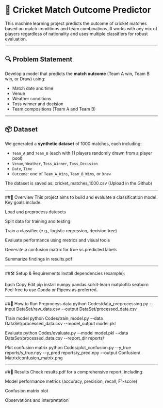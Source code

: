 # 🏏 Cricket Match Outcome Predictor

This machine learning project predicts the outcome of cricket matches based on match conditions and team combinations. It works with any mix of players regardless of nationality and uses multiple classifiers for robust evaluation.

---

## 🔍 Problem Statement

Develop a model that predicts the **match outcome** (Team A win, Team B win, or Draw) using:

- Match date and time
- Venue
- Weather conditions
- Toss winner and decision
- Team compositions (Team A and Team B)

---

## 📦 Dataset

We generated a **synthetic dataset** of 1000 matches, each including:

- `Team_A` and `Team_B` (each with 11 players randomly drawn from a player pool)
- `Venue`, `Weather`, `Toss_Winner`, `Toss_Decision`
- `Date`, `Time`
- `Outcome`: one of `Team_A_Wins`, `Team_B_Wins`, or `Draw`

The dataset is saved as: cricket_matches_1000.csv   (Upload in the Github)


---

##🧠 Overview
This project aims to build and evaluate a classification model. Key goals include:

Load and preprocess datasets

Split data for training and testing

Train a classifier (e.g., logistic regression, decision tree)

Evaluate performance using metrics and visual tools

Generate a confusion matrix for true vs predicted labels

Summarize findings in results.pdf

---

##🛠️ Setup & Requirements
Install dependencies (example):

bash
Copy
Edit
pip install numpy pandas scikit-learn matplotlib seaborn
Feel free to use Conda or Pipenv as preferred.

---

##🚦 How to Run
Preprocess data
python Codes/data_preprocessing.py --input DataSet/raw_data.csv --output DataSet/processed_data.csv

Train model
python Codes/train_model.py --data DataSet/processed_data.csv --model_output model.pkl

Evaluate
python Codes/evaluate.py --model model.pkl --data DataSet/processed_data.csv --report_dir reports/

Plot confusion matrix
python Codes/plot_confusion.py --y_true reports/y_true.npy --y_pred reports/y_pred.npy --output Confusion\ Matrix/confusion_matrix.png

---

##🧪 Results
Check results.pdf for a comprehensive report, including:

Model performance metrics (accuracy, precision, recall, F1-score)

Confusion matrix plot

Observations and interpretation






